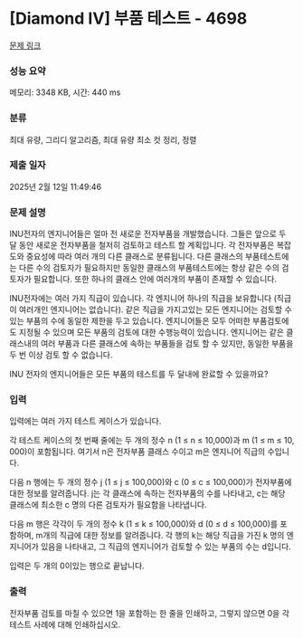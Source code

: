 # [Diamond IV] 부품 테스트 - 4698 

[문제 링크](https://www.acmicpc.net/problem/4698) 

### 성능 요약

메모리: 3348 KB, 시간: 440 ms

### 분류

최대 유량, 그리디 알고리즘, 최대 유량 최소 컷 정리, 정렬

### 제출 일자

2025년 2월 12일 11:49:46

### 문제 설명

<p dir="ltr">INU전자의 엔지니어들은 얼마 전 새로운 전자부품을 개발했습니다. 그들은 앞으로 두 달 동안 새로운 전자부품을 철저히 검토하고 테스트 할 계획입니다. 각 전자부품은 복잡도와 중요성에 따라 여러 개의 다른 클래스로 분류됩니다. 다른 클래스의 부품테스트에는 다른 수의 검토자가 필요하지만 동일한 클래스의 부품테스트에는 항상 같은 수의 검토자가 필요합니다. 또한 하나의 클래스 안에 여러개의 부품이 존재할 수 있습니다.</p>

<p>INU전자에는 여러 가지 직급이 있습니다. 각 엔지니어 하나의 직급을 보유합니다 (직급이 여러개인 엔지니어는 없습니다). 같은 직급을 가지고있는 모든 엔지니어는 검토할 수 있는 부품의 수에 동일한 제한을 두고 있습니다. 엔지니어들은 모두 어떠한 부품검토에도 지정될 수 있으며 모든 부품의 검토에 대한 수행능력이 있습니다. 엔지니어는 같은 클래스내의 여러 부품과 다른 클래스에 속하는 부품들을 검토 할 수 있지만, 동일한 부품을 두 번 이상 검토 할 수 없습니다.</p>

<p>INU 전자의 엔지니어들은 모든 부품의 테스트를 두 달내에 완료할 수 있을까요?</p>

### 입력 

 <p dir="ltr">입력에는 여러 가지 테스트 케이스가 있습니다.</p>

<p dir="ltr">각 테스트 케이스의 첫 번째 줄에는 두 개의 정수 n (1 ≤ n ≤ 10,000)과 m (1 ≤ m ≤ 10, 000)이 포함됩니다. 여기서 n은 전자부품 클래스 수이고 m은 엔지니어 직급의 수입니다.</p>

<p dir="ltr">다음 n 행에는 두 개의 정수 j (1 ≤ j ≤ 100,000)와 c (0 ≤ c ≤ 100,000)가 전자부품에 대한 정보를 알려줍니다. j는 각 클래스에 속하는 전자부품의 수를 나타내고, c는 해당 클래스에 최소한 c 명의 다른 검토자가 필요함을 나타냅니다.</p>

<p dir="ltr">다음 m 행은 각각이 두 개의 정수 k (1 ≤ k ≤ 100,000)와 d (0 ≤ d ≤ 100,000)를 포함하며, m개의 직급에 대한 정보를 알려줍니다. 각 행의 k는 해당 직급을 가진 k 명의 엔지니어가 있음을 나타내고, 그 직급의 엔지니어가 검토할 수 있는 부품의 수는 d입니다.</p>

<p>입력은 두 개의 0이있는 행으로 끝납니다.</p>

### 출력 

 <p dir="ltr">전자부품 검토를 마칠 수 있으면 1을 포함하는 한 줄을 인쇄하고, 그렇지 않으면 0을 각 테스트 사례에 대해 인쇄하십시오.</p>

